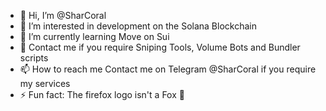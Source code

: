 - 👋 Hi, I’m @SharCoral 
- 👀 I’m interested in development on the Solana Blockchain
- 🌱 I’m currently learning Move on Sui
- 💞️ Contact me if you require Sniping Tools, Volume Bots and Bundler scripts 
- 📫 How to reach me Contact me on Telegram @SharCoral if you require my services
- ⚡ Fun fact: The firefox logo isn't a Fox 🦊 
